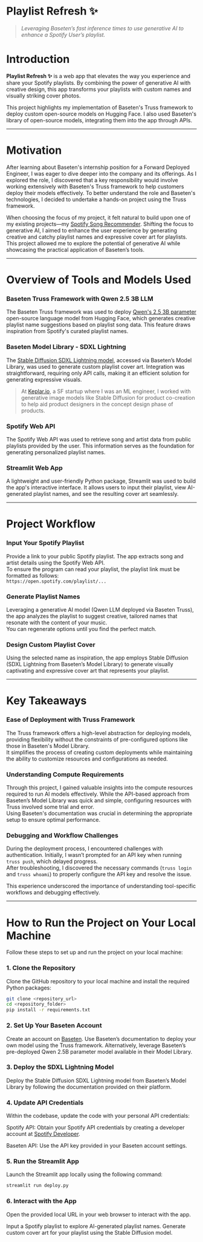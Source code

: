 # Playlist Refresh ✨
> _Leveraging Baseten’s fast inference times to use generative AI to enhance a Spotify User’s playlist._


 # Introduction
**Playlist Refresh ✨** is a web app that elevates the way you experience and share your Spotify playlists. By combining the power of generative AI with creative design, this app transforms your playlists with custom names and visually striking cover photos.

This project highlights my implementation of Baseten's Truss framework to deploy custom open-source models on Hugging Face. I also used Baseten's library of open-source models, integrating them into the app through APIs.

---

# Motivation
After learning about Baseten's internship position for a Forward Deployed Engineer, I was eager to dive deeper into the company and its offerings. As I explored the role, I discovered that a key responsibility would involve working extensively with Baseten's Truss framework to help customers deploy their models effectively. To better understand the role and Baseten's technologies, I decided to undertake a hands-on project using the Truss framework.

When choosing the focus of my project, it felt natural to build upon one of my existing projects—my [Spotify Song Recommender](https://www.google.com/url?q=https://medium.com/@joshjc038/data-driven-music-exploration-building-a-spotify-song-recommender-5780cabfe194&sa=D&source=docs&ust=1733263896518963&usg=AOvVaw0QIP8q7Tp31xMzCoG5WNXs). Shifting the focus to generative AI, I aimed to enhance the user experience by generating creative and catchy playlist names and expressive cover art for playlists. This project allowed me to explore the potential of generative AI while showcasing the practical application of Baseten’s tools.

---

# Overview of Tools and Models Used

### Baseten Truss Framework with Qwen 2.5 3B LLM
The Baseten Truss framework was used to deploy [Qwen's 2.5 3B parameter](https://www.google.com/url?q=https://huggingface.co/Qwen/Qwen2.5-3B-Instruct&sa=D&source=docs&ust=1733263567238477&usg=AOvVaw2ekOPmX1P3RTPF-JX9HG7y) open-source language model from Hugging Face, which generates creative playlist name suggestions based on playlist song data. This feature draws inspiration from Spotify's curated playlist names.

### Baseten Model Library - SDXL Lightning
The [Stable Diffusion SDXL Lightning model](https://www.google.com/url?q=https://www.baseten.co/library/sdxl-lightning/&sa=D&source=docs&ust=1733264072013610&usg=AOvVaw0eiileQgJCqG3BxGKdyz-n), accessed via Baseten’s Model Library, was used to generate custom playlist cover art. Integration was straightforward, requiring only API calls, making it an efficient solution for generating expressive visuals.

> At [Keplar.io](https://keplar-site-redesign.webflow.io/), a SF startup where I was an ML engineer, I worked with generative image models like Stable Diffusion for product co-creation to help aid product designers in the concept design phase of products.

### Spotify Web API
The Spotify Web API was used to retrieve song and artist data from public playlists provided by the user. This information serves as the foundation for generating personalized playlist names.

### Streamlit Web App
A lightweight and user-friendly Python package, Streamlit was used to build the app's interactive interface. It allows users to input their playlist, view AI-generated playlist names, and see the resulting cover art seamlessly.

---

# Project Workflow

### Input Your Spotify Playlist
Provide a link to your public Spotify playlist. The app extracts song and artist details using the Spotify Web API.  
To ensure the program can read your playlist, the playlist link must be formatted as follows:  
`https://open.spotify.com/playlist/...`

### Generate Playlist Names
Leveraging a generative AI model (Qwen LLM deployed via Baseten Truss), the app analyzes the playlist to suggest creative, tailored names that resonate with the content of your music.  
You can regenerate options until you find the perfect match.

### Design Custom Playlist Cover
Using the selected name as inspiration, the app employs Stable Diffusion (SDXL Lightning from Baseten’s Model Library) to generate visually captivating and expressive cover art that represents your playlist.

---

# Key Takeaways

### Ease of Deployment with Truss Framework
The Truss framework offers a high-level abstraction for deploying models, providing flexibility without the constraints of pre-configured options like those in Baseten's Model Library.  
It simplifies the process of creating custom deployments while maintaining the ability to customize resources and configurations as needed.

### Understanding Compute Requirements
Through this project, I gained valuable insights into the compute resources required to run AI models effectively. While the API-based approach from Baseten’s Model Library was quick and simple, configuring resources with Truss involved some trial and error.  
Using Baseten's documentation was crucial in determining the appropriate setup to ensure optimal performance.

### Debugging and Workflow Challenges
During the deployment process, I encountered challenges with authentication. Initially, I wasn’t prompted for an API key when running `truss push`, which delayed progress.  
After troubleshooting, I discovered the necessary commands (`truss login` and `truss whoami`) to properly configure the API key and resolve the issue.  

This experience underscored the importance of understanding tool-specific workflows and debugging effectively.

---

# How to Run the Project on Your Local Machine

Follow these steps to set up and run the project on your local machine:

### 1. Clone the Repository
Clone the GitHub repository to your local machine and install the required Python packages:

```bash
git clone <repository_url>
cd <repository_folder>
pip install -r requirements.txt
```

### 2. Set Up Your Baseten Account
Create an account on [Baseten](https://baseten.co/).
Use Baseten’s documentation to deploy your own model using the Truss framework.
Alternatively, leverage Baseten’s pre-deployed Qwen 2.5B parameter model available in their Model Library.

### 3. Deploy the SDXL Lightning Model
Deploy the Stable Diffusion SDXL Lightning model from Baseten’s Model Library by following the documentation provided on their platform.

### 4. Update API Credentials
Within the codebase, update the code with your personal API credentials:

Spotify API:
Obtain your Spotify API credentials by creating a developer account at [Spotify Developer](https://developer.spotify.com/).

Baseten API:
Use the API key provided in your Baseten account settings.


### 5. Run the Streamlit App
Launch the Streamlit app locally using the following command:
```bash
streamlit run deploy.py
```

### 6. Interact with the App
Open the provided local URL in your web browser to interact with the app.

Input a Spotify playlist to explore AI-generated playlist names.
Generate custom cover art for your playlist using the Stable Diffusion model.


